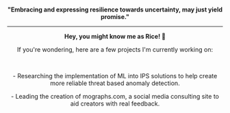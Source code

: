 <div align="center">
  <br>
  <p><strong>"Embracing and expressing resilience towards uncertainty, may just yield promise."</strong></p>
</div>

<hr>

<div align="center">
  <p><strong>Hey, you might know me as Rice! 🍚</strong></p>
  <p>If you're wondering, here are a few projects I'm currently working on:</p>
  <br>
  <p>- Researching the implementation of ML into IPS solutions to help create more reliable threat based anomaly detection.</p>
  <p>- Leading the creation of mographs.com, a social media consulting site to aid creators with real feedback.</p>
</div>
